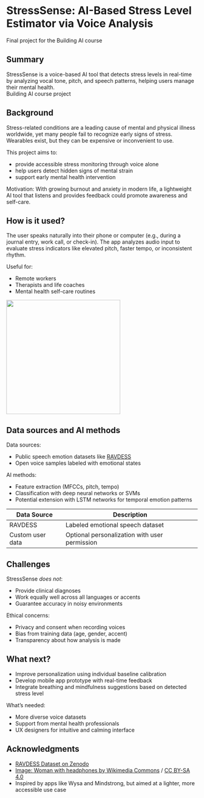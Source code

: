 # StressSense: AI-Based Stress Level Estimator via Voice Analysis

Final project for the Building AI course

## Summary

StressSense is a voice-based AI tool that detects stress levels in real-time by analyzing vocal tone, pitch, and speech patterns, helping users manage their mental health.  
Building AI course project

## Background

Stress-related conditions are a leading cause of mental and physical illness worldwide, yet many people fail to recognize early signs of stress. Wearables exist, but they can be expensive or inconvenient to use.

This project aims to:
* provide accessible stress monitoring through voice alone
* help users detect hidden signs of mental strain
* support early mental health intervention

Motivation: With growing burnout and anxiety in modern life, a lightweight AI tool that listens and provides feedback could promote awareness and self-care.

## How is it used?

The user speaks naturally into their phone or computer (e.g., during a journal entry, work call, or check-in). The app analyzes audio input to evaluate stress indicators like elevated pitch, faster tempo, or inconsistent rhythm.

Useful for:
* Remote workers
* Therapists and life coaches
* Mental health self-care routines

<img src="https://upload.wikimedia.org/wikipedia/commons/3/37/Woman_wearing_headphones_and_speaking.jpg" width="300">

## Data sources and AI methods

Data sources:
* Public speech emotion datasets like [RAVDESS](https://zenodo.org/record/1188976)
* Open voice samples labeled with emotional states

AI methods:
* Feature extraction (MFCCs, pitch, tempo)
* Classification with deep neural networks or SVMs
* Potential extension with LSTM networks for temporal emotion patterns

| Data Source | Description |
|-------------|-------------|
| RAVDESS      | Labeled emotional speech dataset |
| Custom user data | Optional personalization with user permission |

## Challenges

StressSense _does not_:
* Provide clinical diagnoses
* Work equally well across all languages or accents
* Guarantee accuracy in noisy environments

Ethical concerns:
* Privacy and consent when recording voices
* Bias from training data (age, gender, accent)
* Transparency about how analysis is made

## What next?

* Improve personalization using individual baseline calibration
* Develop mobile app prototype with real-time feedback
* Integrate breathing and mindfulness suggestions based on detected stress level

What’s needed:
* More diverse voice datasets
* Support from mental health professionals
* UX designers for intuitive and calming interface

## Acknowledgments

* [RAVDESS Dataset on Zenodo](https://zenodo.org/record/1188976)
* [Image: Woman with headphones by Wikimedia Commons](https://commons.wikimedia.org/wiki/File:Woman_wearing_headphones_and_speaking.jpg) / [CC BY-SA 4.0](https://creativecommons.org/licenses/by-sa/4.0)
* Inspired by apps like Wysa and Mindstrong, but aimed at a lighter, more accessible use case
